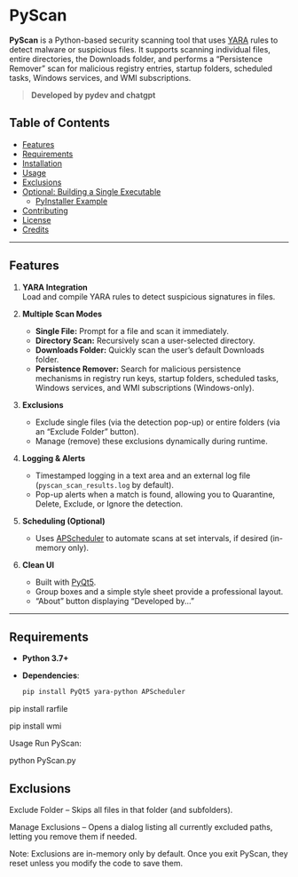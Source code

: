 # PyScan

**PyScan** is a Python-based security scanning tool that uses [YARA](https://virustotal.github.io/yara/) rules to detect malware or suspicious files. It supports scanning individual files, entire directories, the Downloads folder, and performs a “Persistence Remover” scan for malicious registry entries, startup folders, scheduled tasks, Windows services, and WMI subscriptions.

> **Developed by pydev and chatgpt**

## Table of Contents

- [Features](#features)
- [Requirements](#requirements)
- [Installation](#installation)
- [Usage](#usage)
- [Exclusions](#exclusions)
- [Optional: Building a Single Executable](#optional-building-a-single-executable)
  - [PyInstaller Example](#pyinstaller-example)
- [Contributing](#contributing)
- [License](#license)
- [Credits](#credits)

---

## Features

1. **YARA Integration**  
   Load and compile YARA rules to detect suspicious signatures in files.

2. **Multiple Scan Modes**  
   - **Single File:** Prompt for a file and scan it immediately.  
   - **Directory Scan:** Recursively scan a user-selected directory.  
   - **Downloads Folder:** Quickly scan the user’s default Downloads folder.  
   - **Persistence Remover:** Search for malicious persistence mechanisms in registry run keys, startup folders, scheduled tasks, Windows services, and WMI subscriptions (Windows-only).

3. **Exclusions**  
   - Exclude single files (via the detection pop-up) or entire folders (via an “Exclude Folder” button).  
   - Manage (remove) these exclusions dynamically during runtime.

4. **Logging & Alerts**  
   - Timestamped logging in a text area and an external log file (`pyscan_scan_results.log` by default).  
   - Pop-up alerts when a match is found, allowing you to Quarantine, Delete, Exclude, or Ignore the detection.

5. **Scheduling (Optional)**  
   - Uses [APScheduler](https://apscheduler.readthedocs.io/en/stable/) to automate scans at set intervals, if desired (in-memory only).

6. **Clean UI**  
   - Built with [PyQt5](https://pypi.org/project/PyQt5/).  
   - Group boxes and a simple style sheet provide a professional layout.  
   - “About” button displaying “Developed by...”

---

## Requirements

- **Python 3.7+**
- **Dependencies**:

  ```bash
  pip install PyQt5 yara-python APScheduler

pip install rarfile

pip install wmi


Usage
Run PyScan:


python PyScan.py


## Exclusions
Exclude Folder – Skips all files in that folder (and subfolders).

Manage Exclusions – Opens a dialog listing all currently excluded paths, letting you remove them if needed.

Note: Exclusions are in-memory only by default. Once you exit PyScan, they reset unless you modify the code to save them.

